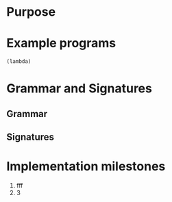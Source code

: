 # Purpose

# Example programs

```
(lambda)
```

# Grammar and Signatures

## Grammar

## Signatures

# Implementation milestones

1. fff
2. 3
